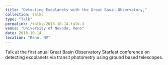 ```yaml
---
title: "Detecting Exoplanets with the Great Basin Observatory,"
collection: talks
type: "Talk"
permalink: /talks/2018-10-14-talk-3
venue: "University of Nevada, Reno"
date: 2018-10-14
location: "Reno, NV"
---
```


Talk at the first anual Great Basin Observatory Starfest conference on detecting exoplanets via transit photometry using ground based telescopes.

